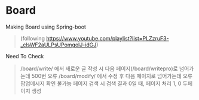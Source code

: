 # Board
Making Board using Spring-boot 
>(following https://www.youtube.com/playlist?list=PLZzruF3-_clsWF2aULPsUPomgolJ-idGJ)

Need To Check

> /board/write/ 에서 새로운 글 작성 시 다음 페이지(/board/writepro)로 넘어가는데 500번 오류
> /board/modify/ 에서 수정 후 다음 페이지로 넘어가는데 오류
> 팝업메시지 확인 불가능
> 페이지 검색 시 검색 결과 0일 때, 페이지 처리 1, 0 두페이지 생성